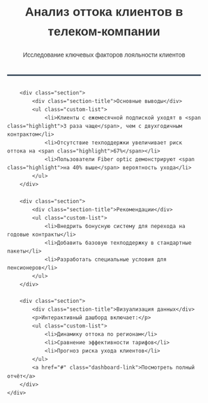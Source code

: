 <!DOCTYPE html>
<html>
<head>
    <style>
        .report {
            max-width: 800px;
            margin: 40px auto;
            padding: 30px;
            font-family: 'Arial', sans-serif;
            line-height: 1.6;
            color: #333;
        }
        .header {
            text-align: center;
            border-bottom: 3px solid #2c3e50;
            padding-bottom: 20px;
            margin-bottom: 30px;
        }
        .section {
            margin-bottom: 35px;
        }
        .section-title {
            color: #2c3e50;
            font-size: 1.4em;
            margin-bottom: 15px;
            padding-left: 10px;
            border-left: 4px solid #3498db;
        }
        .highlight {
            color: #3498db;
            font-weight: 600;
        }
        ul.custom-list {
            list-style-type: none;
            padding-left: 20px;
        }
        ul.custom-list li {
            margin-bottom: 10px;
            padding-left: 25px;
            position: relative;
        }
        ul.custom-list li:before {
            content: "•";
            color: #3498db;
            position: absolute;
            left: 0;
        }
        .dashboard-link {
            display: inline-block;
            padding: 10px 20px;
            background: #3498db;
            color: white;
            text-decoration: none;
            border-radius: 5px;
            margin-top: 15px;
        }
    </style>
</head>
<body>
    <div class="report">
        <div class="header">
            <h1>Анализ оттока клиентов в телеком-компании</h1>
            <p>Исследование ключевых факторов лояльности клиентов</p>
        </div>

        <div class="section">
            <div class="section-title">Основные выводы</div>
            <ul class="custom-list">
                <li>Клиенты с ежемесячной подпиской уходят в <span class="highlight">3 раза чаще</span>, чем с двухгодичным контрактом</li>
                <li>Отсутствие техподдержки увеличивает риск оттока на <span class="highlight">67%</span></li>
                <li>Пользователи Fiber optic демонстрируют <span class="highlight">на 40% выше</span> вероятность ухода</li>
            </ul>
        </div>

        <div class="section">
            <div class="section-title">Рекомендации</div>
            <ul class="custom-list">
                <li>Внедрить бонусную систему для перехода на годовые контракты</li>
                <li>Добавить базовую техподдержку в стандартные пакеты</li>
                <li>Разработать специальные условия для пенсионеров</li>
            </ul>
        </div>

        <div class="section">
            <div class="section-title">Визуализация данных</div>
            <p>Интерактивный дашборд включает:</p>
            <ul class="custom-list">
                <li>Динамику оттока по регионам</li>
                <li>Сравнение эффективности тарифов</li>
                <li>Прогноз риска ухода клиентов</li>
            </ul>
            <a href="#" class="dashboard-link">Посмотреть полный отчёт</a>
        </div>
    </div>
</body>
</html>
